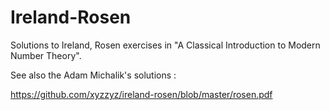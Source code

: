 # Ireland-Rosen
Solutions to Ireland, Rosen exercises in "A Classical Introduction to Modern Number Theory".

See also the Adam Michalik's solutions :

https://github.com/xyzzyz/ireland-rosen/blob/master/rosen.pdf
